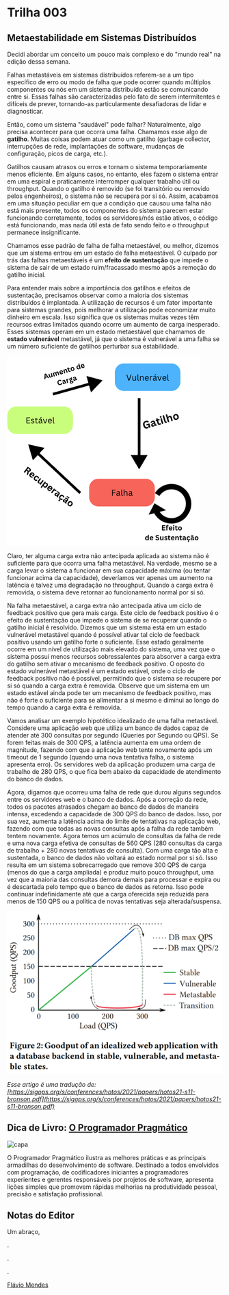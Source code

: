 

# Trilha 003


## Metaestabilidade em Sistemas Distribuídos

Decidi abordar um conceito um pouco mais complexo e do "mundo real" na edição dessa semana.

Falhas metastáveis em sistemas distribuídos referem-se a um tipo específico de erro ou modo de falha que pode ocorrer quando múltiplos componentes ou nós em um sistema distribuído estão se comunicando entre si. Essas falhas são caracterizadas pelo fato de serem intermitentes e difíceis de prever, tornando-as particularmente desafiadoras de lidar e diagnosticar.


Então, como um sistema "saudável" pode falhar? Naturalmente, algo precisa acontecer para que ocorra uma falha. Chamamos esse algo de **gatilho**. Muitas coisas podem atuar como um gatilho (garbage collector, interrupções de rede, implantações de software, mudanças de configuração, picos de carga, etc.). 


Gatilhos causam atrasos ou erros e tornam o sistema temporariamente menos eficiente. Em alguns casos, no entanto, eles fazem o sistema entrar em uma espiral e praticamente interromper qualquer trabalho útil ou throughput. Quando o gatilho é removido (se foi transitório ou removido pelos engenheiros), o sistema não se recupera por si só. Assim, acabamos em uma situação peculiar em que a condição que causou uma falha não está mais presente, todos os componentes do sistema parecem estar funcionando corretamente, todos os servidores/nós estão ativos, o código está funcionando, mas nada útil está de fato sendo feito e o throughput permanece insignificante.


Chamamos esse padrão de falha de falha metaestável, ou melhor, dizemos que um sistema entrou em um estado de falha metaestável. O culpado por trás das falhas metaestáveis é um **efeito de sustentação** que impede o sistema de sair de um estado ruim/fracassado mesmo após a remoção do gatilho inicial.


Para entender mais sobre a importância dos gatilhos e efeitos de sustentação, precisamos observar como a maioria dos sistemas distribuídos é implantada. A utilização de recursos é um fator importante para sistemas grandes, pois melhorar a utilização pode economizar muito dinheiro em escala. Isso significa que os sistemas muitas vezes têm recursos extras limitados quando ocorre um aumento de carga inesperado. Esses sistemas operam em um estado metaestável que chamamos de **estado vulnerável** metastável, já que o sistema é vulnerável a uma falha se um número suficiente de gatilhos perturbar sua estabilidade.

![estados](trilha-003/../assets/trilha-003/states.png)

Claro, ter alguma carga extra não antecipada aplicada ao sistema não é suficiente para que ocorra uma falha metastável. Na verdade, mesmo se a carga levar o sistema a funcionar em sua capacidade máxima (ou tentar funcionar acima da capacidade), deveríamos ver apenas um aumento na latência e talvez uma degradação no throughput. Quando a carga extra é removida, o sistema deve retornar ao funcionamento normal por si só.


Na falha metaestável, a carga extra não antecipada ativa um ciclo de feedback positivo que gera mais carga. Este ciclo de feedback positivo é o efeito de sustentação que impede o sistema de se recuperar quando o gatilho inicial é resolvido. Dizemos que um sistema está em um estado vulnerável metastável quando é possível ativar tal ciclo de feedback positivo usando um gatilho forte o suficiente. Esse estado geralmente ocorre em um nível de utilização mais elevado do sistema, uma vez que o sistema possui menos recursos sobressalentes para absorver a carga extra do gatilho sem ativar o mecanismo de feedback positivo. O oposto do estado vulnerável metastável é um estado estável, onde o ciclo de feedback positivo não é possível, permitindo que o sistema se recupere por si só quando a carga extra é removida. Observe que um sistema em um estado estável ainda pode ter um mecanismo de feedback positivo, mas não é forte o suficiente para se alimentar a si mesmo e diminui ao longo do tempo quando a carga extra é removida.


Vamos analisar um exemplo hipotético idealizado de uma falha metastável. Considere uma aplicação web que utiliza um banco de dados capaz de atender até 300 consultas por segundo (Queries por Segundo ou QPS). Se forem feitas mais de 300 QPS, a latência aumenta em uma ordem de magnitude, fazendo com que a aplicação web tente novamente após um timeout de 1 segundo (quando uma nova tentativa falha, o sistema apresenta erro). Os servidores web da aplicação produzem uma carga de trabalho de 280 QPS, o que fica bem abaixo da capacidade de atendimento do banco de dados.


Agora, digamos que ocorreu uma falha de rede que durou alguns segundos entre os servidores web e o banco de dados. Após a correção da rede, todos os pacotes atrasados chegam ao banco de dados de maneira intensa, excedendo a capacidade de 300 QPS do banco de dados. Isso, por sua vez, aumenta a latência acima do limite de tentativas na aplicação web, fazendo com que todas as novas consultas após a falha da rede também tentem novamente. Agora temos um acúmulo de consultas da falha de rede e uma nova carga efetiva de consultas de 560 QPS (280 consultas da carga de trabalho + 280 novas tentativas de consulta). Com uma carga tão alta e sustentada, o banco de dados não voltará ao estado normal por si só. Isso resulta em um sistema sobrecarregado que remove 300 QPS de carga (menos do que a carga ampliada) e produz muito pouco throughput, uma vez que a maioria das consultas demora demais para processar e expira ou é descartada pelo tempo que o banco de dados as retorna. Isso pode continuar indefinidamente até que a carga oferecida seja reduzida para menos de 150 QPS ou a política de novas tentativas seja alterada/suspensa.

![exemplo](trilha-003/../assets/trilha-003/behaviour.png)

*Esse artigo é uma tradução de: [https://sigops.org/s/conferences/hotos/2021/papers/hotos21-s11-bronson.pdf](https://sigops.org/s/conferences/hotos/2021/papers/hotos21-s11-bronson.pdf)*

## Dica de Livro: [O Programador Pragmático](https://amzn.to/3sfSVTn)

![capa](https://m.media-amazon.com/images/I/61hewOW+8zL._SY466_.jpg)

O Programador Pragmático ilustra as melhores práticas e as principais armadilhas do desenvolvimento de software. Destinado a todos envolvidos com programação, de codificadores iniciantes a programadores experientes e gerentes responsáveis por projetos de software, apresenta lições simples que promovem rápidas melhorias na produtividade pessoal, precisão e satisfação profissional.

## Notas do Editor


Um abraço,

.

.

.

[Flávio Mendes](https://yotube.com/flaviomendes)
